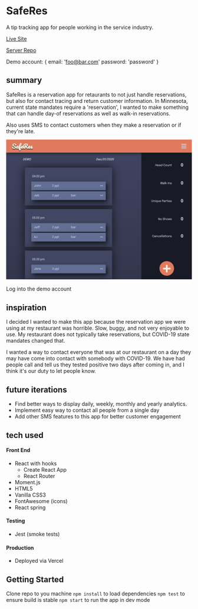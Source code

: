 # SafeRes

A tip tracking app for people working in the service industry.

<a href="https://safe-res-client.vercel.app/">Live Site</a>

<a href="https://github.com/ajbates2/SafeRes-api">Server Repo</a>

Demo account: {
    email: 'foo@bar.com'
    password: 'password'
}

## summary

SafeRes is a reservation app for retaurants to not just handle reservations, but also for contact tracing and return customer information. In Minnesota, current state mandates require a 'reservation', I wanted to make something that can handle day-of reservations as well as walk-in reservations.

Also uses SMS to contact customers when they make a reservation or if they're late.

<img src="/SafeRes_screenshot.png">

Log into the demo account

## inspiration

I decided I wanted to make this app because the reservation app we were using at my restaurant was horrible. Slow, buggy, and not very enjoyable to use. My restaurant does not typically take reservations, but COVID-19 state mandates changed that.

I wanted a way to contact everyone that was at our restaurant on a day they may have come into contact with somebody with COVID-19. We have had people call and tell us they tested positive two days after coming in, and I think it's our duty to let people know.

## future iterations

*   Find better ways to display daily, weekly, monthly and yearly analytics.
*   Implement easy way to contact all people from a single day
*   Add other SMS features to this app for better customer engagement

## tech used

#### Front End

* React with hooks
  * Create React App
  * React Router
* Moment.js
* HTML5
* Vanilla CSS3
* FontAwesome (icons)
* React spring

#### Testing

* Jest (smoke tests)

#### Production

* Deployed via Vercel

## Getting Started

Clone repo to you machine
`npm install` to load dependencies
`npm test` to ensure build is stable
`npm start` to run the app in dev mode